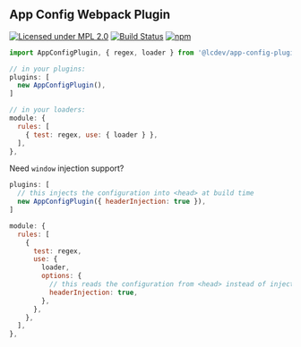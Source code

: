 ## App Config Webpack Plugin
[![Licensed under MPL 2.0](https://img.shields.io/badge/license-MPL_2.0-green.svg)](https://www.mozilla.org/en-US/MPL/2.0/)
[![Build Status](https://github.com/launchcodedev/app-config-plugin/workflows/CI/badge.svg)](https://github.com/launchcodedev/app-config-plugin/actions)
[![npm](https://img.shields.io/npm/v/@lcdev/app-config-plugin.svg)](https://www.npmjs.com/package/@lcdev/app-config-plugin)

```javascript
import AppConfigPlugin, { regex, loader } from '@lcdev/app-config-plugin';

// in your plugins:
plugins: [
  new AppConfigPlugin(),
]

// in your loaders:
module: {
  rules: [
    { test: regex, use: { loader } },
  ],
},
```

Need `window` injection support?

```javascript
plugins: [
  // this injects the configuration into <head> at build time
  new AppConfigPlugin({ headerInjection: true }),
]

module: {
  rules: [
    {
      test: regex,
      use: {
        loader,
        options: {
          // this reads the configuration from <head> instead of injecting it at build time
          headerInjection: true,
        },
      },
    },
  ],
},
```
